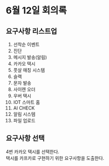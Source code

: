 # 6월 12일 회의록
## 요구사항 리스트업
1. 선착순 이벤트  
2. 진단  
3. 메시지 발송(알림)  
4. 카카오 택시  
5. 풋살 매칭 시스템  
6. 슬랙  
7. 문자 발송  
8. 사이렌 오더
9. 우버 택시  
10. IOT 스마트 홈  
11. AI CHECK  
12. 알림 시스템  
13. 파일 업로드  
  
## 요구사항 선택
4번 카카오 택시를 선택한다.  
택시를 카프카로 구현하기 위한 요구사항을 도출한다.  